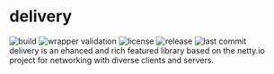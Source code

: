 # delivery
![build](https://github.com/AntiBotDeluxe/delivery/workflows/Latest%20Gradle%20Build/badge.svg)
![wrapper validation]()
![license](https://img.shields.io/github/license/AntiBotDeluxe/delivery)
![release](https://img.shields.io/github/v/release/AntiBotDeluxe/delivery?style=plastic)
![last commit](https://img.shields.io/github/last-commit/AntiBotDeluxe/delivery)
<br>
delivery is an ehanced and rich featured library based on the netty.io project for networking with diverse clients and servers.
